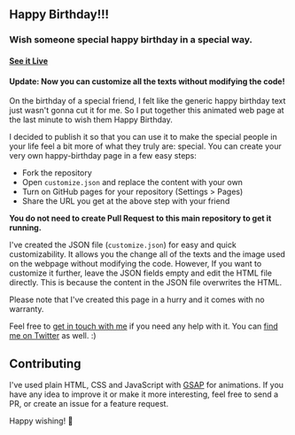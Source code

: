 ## Happy Birthday!!!

### Wish someone special happy birthday in a special way.

#### [See it Live](https://FKcrown.github.io/happy-birthday/)

#### Update: Now you can customize all the texts without modifying the code!

On the birthday of a special friend, I felt like the generic happy birthday text just wasn't gonna cut it for me. So I put together this animated web page at the last minute to wish them Happy Birthday.

I decided to publish it so that you can use it to make the special people in your life feel a bit more of what they truly are: special.
You can create your very own happy-birthday page in a few easy steps:

* Fork the repository
* Open `customize.json` and replace the content with your own
* Turn on GitHub pages for your repository (Settings > Pages)
* Share the URL you get at the above step with your friend

**You do not need to create Pull Request to this main repository to get it running.**

I've created the JSON file (`customize.json`) for easy and quick customizability. It allows you the change all of the texts and the image used on the webpage without modifying the code. However, If you want to customize it further, leave the JSON fields empty and edit the HTML file directly. This is because the content in the JSON file overwrites the HTML.

Please note that I've created this page in a hurry and it comes with no warranty.

Feel free to [get in touch with me](mailto:afiur.fahim@gmail.com) if you need any help with it. You can [find me on Twitter](https://twitter.com/FKcrown01) as well. :)


## Contributing

I've used plain HTML, CSS and JavaScript with [GSAP](https://greensock.com/gsap) for animations.
If you have any idea to improve it or make it more interesting, feel free to send a PR, or create an issue for a feature request.

Happy wishing! 🎉
